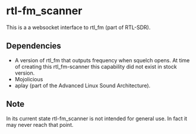 rtl-fm_scanner
==============
This is a a websocket interface to rtl_fm (part of RTL-SDR).

Dependencies
------------

* A version of rtl_fm that outputs frequency when squelch opens.  At time of creating this rtl_fm-scanner this capability did not exist in stock version.
* Mojolicious
* aplay (part of the Advanced Linux Sound Architecture).

Note
----
In its current state rtl-fm_scanner is not intended for general use.  In fact it may never reach that point.

